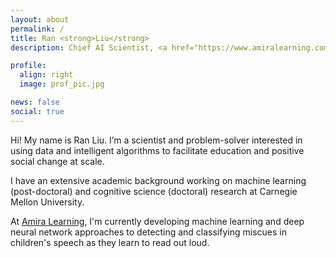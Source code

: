 ```yaml
---
layout: about
permalink: /
title: Ran <strong>Liu</strong>
description: Chief AI Scientist, <a href="https://www.amiralearning.com/" target="blank">Amira Learning</a>.

profile:
  align: right
  image: prof_pic.jpg

news: false
social: true
---
```


Hi!  My name is Ran Liu.  I’m a scientist and problem-solver interested in using data and intelligent algorithms to facilitate education and positive social change at scale.

I have an extensive academic background working on machine learning (post-doctoral) and cognitive science (doctoral) research at Carnegie Mellon University.

At <a href="https://www.amiralearning.com/" target="blank">Amira Learning</a>, I'm currently developing machine learning and deep neural network approaches to detecting and classifying miscues in children's speech as they learn to read out loud.
